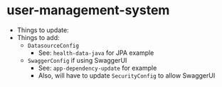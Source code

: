 # user-management-system

* Things to update:
 * Things to add:
     * `DatasourceConfig`
         * See: `health-data-java` for JPA example
     * `SwaggerConfig` if using SwaggerUI
         * See: `app-dependency-update` for example
         * Also, will have to update `SecurityConfig` to allow SwaggerUI
